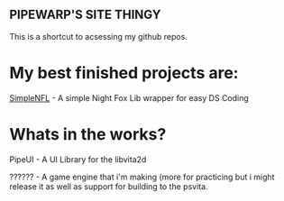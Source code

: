 ## PIPEWARP'S SITE THINGY

This is a shortcut to acsessing my github repos.

# My best finished projects are:

[SimpleNFL](https://github.com/PipeWarp/SimpleNFL) - A simple Night Fox Lib wrapper for easy DS Coding

# Whats in the works?

PipeUI - A UI Library for the libvita2d

?????? - A game engine that i'm making (more for practicing but i might release it as well as support for building to the psvita.
